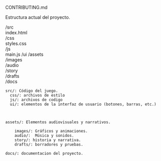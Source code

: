 CONTRIBUTING.md

Estructura actual del proyecto.

/src   
  index.html  
  /css  
    styles.css  
  /js  
    main.js 
  /ui 
/assets  
  /images  
  /audio  
  /story  
  /drafts  
/docs

    src/: Código del juego.
      css/: archivos de estilo
      js/: archivos de codigo
      ui/: elementos de la interfaz de usuario (botones, barras, etc.)
      

    
    assets/: Elementos audiovisuales y narrativos.
    
        images/: Gráficos y animaciones.
        audio/:  Música y sonidos.
        story/: historia y narrativa.
        drafts/: borradores y pruebas.

    docs/: documentacion del proyecto.

    
